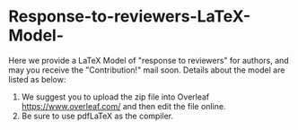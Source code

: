 # Response-to-reviewers-LaTeX-Model-
Here we provide a LaTeX Model of "response to reviewers" for authors, and may you receive the "Contribution!" mail soon. Details about the model are listed as below:
1. We suggest you to upload the zip file into Overleaf https://www.overleaf.com/ and then edit the file online.
2. Be sure to use pdfLaTeX as the compiler.
